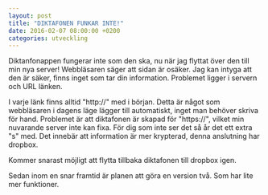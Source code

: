 ```yaml
---
layout: post
title: "DIKTAFONEN FUNKAR INTE!"
date: 2016-02-07 08:00:00 +0200
categories: utveckling
---
```

Diktanfonappen fungerar inte som den ska, nu när jag flyttat över den till min nya server! Webbläsaren säger att sidan är osäker. Jag kan intyga att den är säker, finns inget som tar din information. Problemet ligger i servern och URL länken.

I varje länk finns alltid "http://" med i början. Detta är något som webbläsaren i dagens läge lägger till automatiskt, inget man behöver skriva för hand. Problemet är att diktafonen är skapad för "https://", vilket min nuvarande server inte kan fixa. För dig som inte ser det så år det ett extra "s" med. Det innebär att information är mer krypterad, denna anslutning har dropbox.

Kommer snarast möjligt att flytta tillbaka diktafonen till dropbox igen.

Sedan inom en snar framtid är planen att göra en version två. Som har lite mer funktioner.